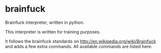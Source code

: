 brainfuck
=========
Brainfuck interpreter, written in python.

This interpreter is written for training purposes.

It follows the brainfuck standards on http://en.wikipedia.org/wiki/Brainfuck and adds a few extra commands.
All available commands are listed here:
